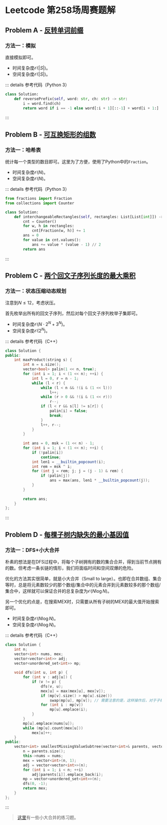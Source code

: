 # Leetcode 第258场周赛题解

## Problem A - [反转单词前缀](https://leetcode-cn.com/problems/reverse-prefix-of-word/)

### 方法一：模拟

直接模拟即可。

- 时间复杂度$\mathcal{O}(|S|)$。
- 空间复杂度$\mathcal{O}(|S|)$。

::: details 参考代码（Python 3）

```python
class Solution:
    def reversePrefix(self, word: str, ch: str) -> str:
        i = word.find(ch)
        return word if i == -1 else word[:i + 1][::-1] + word[i + 1:]
```

:::

## Problem B - [可互换矩形的组数](https://leetcode-cn.com/problems/number-of-pairs-of-interchangeable-rectangles/)

### 方法一：哈希表

统计每一个类型的数目即可。这里为了方便，使用了Python中的`Fraction`。

- 时间复杂度$\mathcal{O}(N)$。
- 空间复杂度$\mathcal{O}(N)$。

::: details 参考代码（Python 3）

```python
from fractions import Fraction
from collections import Counter

class Solution:
    def interchangeableRectangles(self, rectangles: List[List[int]]) -> int:
        cnt = Counter()
        for w, h in rectangles:
            cnt[Fraction(w, h)] += 1
        ans = 0
        for value in cnt.values():
            ans += value * (value - 1) // 2
        return ans
```

:::

## Problem C - [两个回文子序列长度的最大乘积](https://leetcode-cn.com/problems/maximum-product-of-the-length-of-two-palindromic-subsequences/)

### 方法一：状态压缩动态规划

注意到$N\le12$，考虑状压。

首先枚举出所有的回文子序列，然后对每个回文子序列枚举子集即可。

- 时间复杂度$\mathcal{O}(N\cdot2^N+3^N)$。
- 空间复杂度$\mathcal{O}(2^N)$。

::: details 参考代码（C++）

```cpp
class Solution {
public:
    int maxProduct(string s) {
        int n = s.size();
        vector<bool> palin(1 << n, true);
        for (int i = 1; i < (1 << n); ++i) {
            int l = 0, r = n - 1;
            while (l < r) {
                while (l < n && !(i & (1 << l)))
                    l++;
                while (r > 0 && !(i & (1 << r)))
                    r--;
                if (l < r && s[l] != s[r]) {
                    palin[i] = false;
                    break;
                }
                l++, r--;
            }
        }
        
        int ans = 0, msk = (1 << n) - 1;
        for (int i = 1; i < (1 << n); ++i) {
            if (!palin[i])
                continue;
            int len1 = __builtin_popcount(i);
            int rem = msk ^ i;
            for (int j = rem; j; j = (j - 1) & rem) {
                if (palin[j])
                    ans = max(ans, len1 * __builtin_popcount(j));
            }
        }
        
        return ans;
    }
};
```

:::

## Problem D - [每棵子树内缺失的最小基因值](https://leetcode-cn.com/problems/smallest-missing-genetic-value-in-each-subtree/)

### 方法一：DFS+小大合并

朴素的想法是在DFS过程中，将每个子树拥有的数的集合合并，得到当前节点拥有的数。但考虑一条长链的情形，我们将面临时间和空间双爆的危险。

优化的方法其实很简单，就是小大合并（Small to large）。也即在合并数组、集合等时，总是将元素数较少的那个数组/集合中的元素合并到元素数较多的那个数组/集合中，这样就可以保证合并的总复杂度为$\mathcal{O}(N\log N)$。

另一个优化的点是，在搜索MEX时，只需要从所有子树的MEX的最大值开始搜索即可。

- 时间复杂度$\mathcal{O}(N\log N)$。
- 空间复杂度$\mathcal{O}(N\log N)$。

::: details 参考代码（C++）

```cpp
class Solution {
    int n;
    vector<int> nums, mex;
    vector<vector<int>> adj;
    vector<unordered_set<int>> mp;
    
    void dfs(int u, int p) {
        for (int v : adj[u]) {
            if (v != p) {
                dfs(v, u);
                mex[u] = max(mex[u], mex[v]);
                if (mp[v].size() > mp[u].size())
                    swap(mp[u], mp[v]); // 需要注意的是，这样操作后，对于子树中的点，`mp[v]`就不一定和`v`对应了。但因为它们之后不会再被用到，所以也没有影响。
                for (int i : mp[v])
                    mp[u].emplace(i);
            }
        }
        mp[u].emplace(nums[u]);
        while (mp[u].count(mex[u]))
            mex[u]++;
    }
public:
    vector<int> smallestMissingValueSubtree(vector<int>& parents, vector<int>& nums) {
        n = parents.size();
        this->nums = nums;
        mex = vector<int>(n, 1);
        adj = vector<vector<int>>(n);
        for (int i = 1; i < n; ++i)
            adj[parents[i]].emplace_back(i);
        mp = vector<unordered_set<int>>(n);
        dfs(0, -1);
        return mex;
    }
};
```

:::

> [这里](/basic/small-to-large/)有一些小大合并的练习题。

<Utterances />
